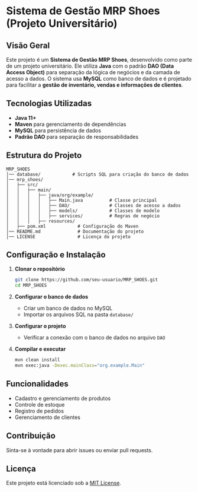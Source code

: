 # Sistema de Gestão MRP Shoes (Projeto Universitário)

## Visão Geral
Este projeto é um **Sistema de Gestão MRP Shoes**, desenvolvido como parte de um projeto universitário. Ele utiliza **Java** com o padrão **DAO (Data Access Object)** para separação da lógica de negócios e da camada de acesso a dados. O sistema usa **MySQL** como banco de dados e é projetado para facilitar a **gestão de inventário, vendas e informações de clientes**.

## Tecnologias Utilizadas
- **Java 11+**
- **Maven** para gerenciamento de dependências
- **MySQL** para persistência de dados
- **Padrão DAO** para separação de responsabilidades

## Estrutura do Projeto
```
MRP_SHOES
│── database/            # Scripts SQL para criação do banco de dados
│── mrp_shoes/
│   ├── src/
│   │   ├── main/
│   │   │   ├── java/org/example/
│   │   │   │   ├── Main.java          # Classe principal
│   │   │   │   ├── DAO/               # Classes de acesso a dados
│   │   │   │   ├── models/            # Classes de modelo
│   │   │   │   ├── services/          # Regras de negócio
│   │   │   ├── resources/
│   ├── pom.xml            # Configuração do Maven
│── README.md              # Documentação do projeto
│── LICENSE                # Licença do projeto
```

## Configuração e Instalação
1. **Clonar o repositório**
   ```sh
   git clone https://github.com/seu-usuario/MRP_SHOES.git
   cd MRP_SHOES
   ```

2. **Configurar o banco de dados**
   - Criar um banco de dados no MySQL
   - Importar os arquivos SQL na pasta `database/`

3. **Configurar o projeto**
   - Verificar a conexão com o banco de dados no arquivo `DAO`

4. **Compilar e executar**
   ```sh
   mvn clean install
   mvn exec:java -Dexec.mainClass="org.example.Main"
   ```

## Funcionalidades
- Cadastro e gerenciamento de produtos
- Controle de estoque
- Registro de pedidos
- Gerenciamento de clientes

## Contribuição
Sinta-se à vontade para abrir issues ou enviar pull requests.

## Licença
Este projeto está licenciado sob a [MIT License](LICENSE).

